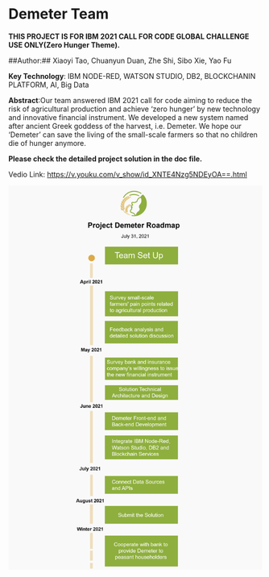 
# Demeter Team

**THIS PROJECT IS FOR IBM 2021 CALL FOR CODE GLOBAL CHALLENGE USE ONLY(Zero Hunger Theme).**

##Author:##
Xiaoyi Tao, Chuanyun Duan, Zhe Shi, Sibo Xie, Yao Fu

**Key Technology**: IBM NODE-RED, WATSON STUDIO, DB2, BLOCKCHANIN PLATFORM, AI, Big Data

**Abstract**:Our team answered IBM 2021 call for code aiming to reduce the risk of agricultural production and achieve ‘zero hunger’ by new technology and innovative financial instrument. We developed a new system named after ancient Greek goddess of the harvest, i.e. Demeter. We hope our ‘Demeter’ can save the living of the small-scale farmers so that no children die of hunger anymore. 

**Please check the detailed project solution in the doc file.** 

Vedio Link: https://v.youku.com/v_show/id_XNTE4Nzg5NDEyOA==.html


![ROADMAP](https://github.com/zheshi123/Demeter/blob/main/Docs/Roadmap.jpg)
